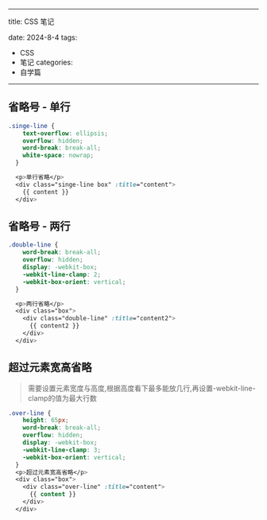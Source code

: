 

---

title: CSS 笔记

date: 2024-8-4
tags:

 - CSS
 - 笔记
   categories:
 - 自学篇

---

## 省略号 - 单行

```scss
.singe-line {
    text-overflow: ellipsis;
    overflow: hidden;
    word-break: break-all;
    white-space: nowrap;
  }

  <p>单行省略</p>
  <div class="singe-line box" :title="content">
    {{ content }}
  </div>

```

## 省略号 - 两行

```css
.double-line {
    word-break: break-all;
    overflow: hidden;
    display: -webkit-box;
    -webkit-line-clamp: 2;
    -webkit-box-orient: vertical;
  }

  <p>两行省略</p>
  <div class="box">
    <div class="double-line" :title="content2">
      {{ content2 }}
    </div>
  </div>

```

## 超过元素宽高省略

> 需要设置元素宽度与高度,根据高度看下最多能放几行,再设置-webkit-line-clamp的值为最大行数

```css
.over-line {
    height: 65px;
    word-break: break-all;
    overflow: hidden;
    display: -webkit-box;
    -webkit-line-clamp: 3;
    -webkit-box-orient: vertical;
  }
  <p>超过元素宽高省略</p>
  <div class="box">
    <div class="over-line" :title="content">
      {{ content }}
    </div>
  </div>

```


